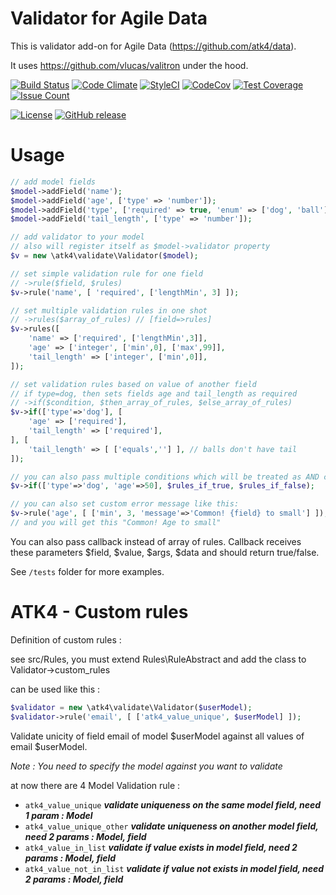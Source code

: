 # Validator for Agile Data

This is validator add-on for Agile Data (https://github.com/atk4/data).

It uses https://github.com/vlucas/valitron under the hood.


[![Build Status](https://travis-ci.org/atk4/validate.png?branch=develop)](https://travis-ci.org/atk4/validate)
[![Code Climate](https://codeclimate.com/github/atk4/validate/badges/gpa.svg)](https://codeclimate.com/github/atk4/validate)
[![StyleCI](https://styleci.io/repos/161695320/shield)](https://styleci.io/repos/161695320)
[![CodeCov](https://codecov.io/gh/atk4/validate/branch/develop/graph/badge.svg)](https://codecov.io/gh/atk4/validate)
[![Test Coverage](https://codeclimate.com/github/atk4/validate/badges/coverage.svg)](https://codeclimate.com/github/atk4/validate/coverage)
[![Issue Count](https://codeclimate.com/github/atk4/validate/badges/issue_count.svg)](https://codeclimate.com/github/atk4/validate)

[![License](https://poser.pugx.org/atk4/validate/license)](https://packagist.org/packages/atk4/validate)
[![GitHub release](https://img.shields.io/github/release/atk4/validate.svg?maxAge=2592000)](CHANGELOG.md)


# Usage

``` php
// add model fields
$model->addField('name');
$model->addField('age', ['type' => 'number']);
$model->addField('type', ['required' => true, 'enum' => ['dog', 'ball']]);
$model->addField('tail_length', ['type' => 'number']);

// add validator to your model
// also will register itself as $model->validator property
$v = new \atk4\validate\Validator($model);

// set simple validation rule for one field
// ->rule($field, $rules)
$v->rule('name', [ 'required', ['lengthMin', 3] ]);

// set multiple validation rules in one shot
// ->rules($array_of_rules) // [field=>rules]
$v->rules([
    'name' => ['required', ['lengthMin',3]],
    'age' => ['integer', ['min',0], ['max',99]],
    'tail_length' => ['integer', ['min',0]],
]);

// set validation rules based on value of another field
// if type=dog, then sets fields age and tail_length as required
// ->if($condition, $then_array_of_rules, $else_array_of_rules)
$v->if(['type'=>'dog'], [
    'age' => ['required'],
    'tail_length' => ['required'],
], [
    'tail_length' => [ ['equals',''] ], // balls don't have tail
]);

// you can also pass multiple conditions which will be treated as AND conditions
$v->if(['type'=>'dog', 'age'=>50], $rules_if_true, $rules_if_false);

// you can also set custom error message like this:
$v->rule('age', [ ['min', 3, 'message'=>'Common! {field} to small'] ]);
// and you will get this "Common! Age to small"
```

You can also pass callback instead of array of rules.
Callback receives these parameters $field, $value, $args, $data and should return true/false.

See `/tests` folder for more examples.

# ATK4 - Custom rules

Definition of custom rules :

see src/Rules, you must extend Rules\RuleAbstract and add the class to Validator->custom_rules 

can be used like this :

```php
$validator = new \atk4\validate\Validator($userModel);
$validator->rule('email', [ ['atk4_value_unique', $userModel] ]);
```

Validate unicity of field email of model $userModel against all values of email $userModel.

*Note : You need to specify the model against you want to validate*    

at now there are 4 Model Validation rule :
 - `atk4_value_unique` ***validate uniqueness on the same model field, need 1 param : Model*** 			  
 - `atk4_value_unique_other` ***validate uniqueness on another model field, need 2 params : Model, field*** 
 - `atk4_value_in_list` ***validate if value exists in model field, need 2 params : Model, field***
 - `atk4_value_not_in_list` ***validate if value not exists in model field, need 2 params : Model, field***